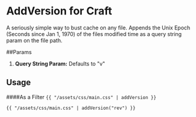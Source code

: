 # AddVersion for Craft

A seriously simple way to bust cache on any file. Appends the Unix Epoch (Seconds since Jan 1, 1970) of the files modified time as a query string param on the file path.

##Params
1. **Query String Param:** Defaults to "v"

## Usage

####As a Filter
`{{ "/assets/css/main.css" | addVersion }}`

`{{ "/assets/css/main.css" | addVersion("rev") }}`